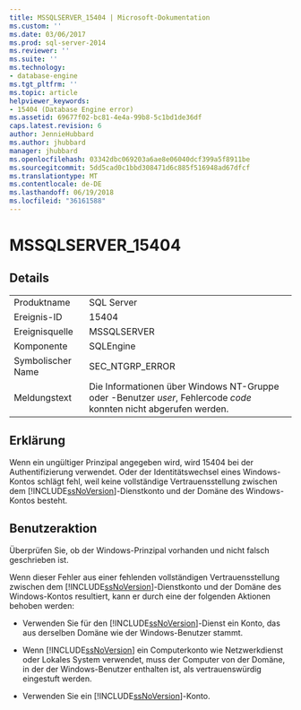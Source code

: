 ```yaml
---
title: MSSQLSERVER_15404 | Microsoft-Dokumentation
ms.custom: ''
ms.date: 03/06/2017
ms.prod: sql-server-2014
ms.reviewer: ''
ms.suite: ''
ms.technology:
- database-engine
ms.tgt_pltfrm: ''
ms.topic: article
helpviewer_keywords:
- 15404 (Database Engine error)
ms.assetid: 69677f02-bc81-4e4a-99b8-5c1bd1de36df
caps.latest.revision: 6
author: JennieHubbard
ms.author: jhubbard
manager: jhubbard
ms.openlocfilehash: 03342dbc069203a6ae8e06040dcf399a5f8911be
ms.sourcegitcommit: 5dd5cad0c1bbd308471d6c885f516948ad67dfcf
ms.translationtype: MT
ms.contentlocale: de-DE
ms.lasthandoff: 06/19/2018
ms.locfileid: "36161588"
---
```

# <a name="mssqlserver15404"></a>MSSQLSERVER_15404
    
## <a name="details"></a>Details  
  
|||  
|-|-|  
|Produktname|SQL Server|  
|Ereignis-ID|15404|  
|Ereignisquelle|MSSQLSERVER|  
|Komponente|SQLEngine|  
|Symbolischer Name|SEC_NTGRP_ERROR|  
|Meldungstext|Die Informationen über Windows NT-Gruppe oder -Benutzer *user*, Fehlercode *code* konnten nicht abgerufen werden.|  
  
## <a name="explanation"></a>Erklärung  
 Wenn ein ungültiger Prinzipal angegeben wird, wird 15404 bei der Authentifizierung verwendet. Oder der Identitätswechsel eines Windows-Kontos schlägt fehl, weil keine vollständige Vertrauensstellung zwischen dem [!INCLUDE[ssNoVersion](../../includes/ssnoversion-md.md)]-Dienstkonto und der Domäne des Windows-Kontos besteht.  
  
## <a name="user-action"></a>Benutzeraktion  
 Überprüfen Sie, ob der Windows-Prinzipal vorhanden und nicht falsch geschrieben ist.  
  
 Wenn dieser Fehler aus einer fehlenden vollständigen Vertrauensstellung zwischen dem [!INCLUDE[ssNoVersion](../../includes/ssnoversion-md.md)]-Dienstkonto und der Domäne des Windows-Kontos resultiert, kann er durch eine der folgenden Aktionen behoben werden:  
  
-   Verwenden Sie für den [!INCLUDE[ssNoVersion](../../includes/ssnoversion-md.md)]-Dienst ein Konto, das aus derselben Domäne wie der Windows-Benutzer stammt.  
  
-   Wenn [!INCLUDE[ssNoVersion](../../includes/ssnoversion-md.md)] ein Computerkonto wie Netzwerkdienst oder Lokales System verwendet, muss der Computer von der Domäne, in der der Windows-Benutzer enthalten ist, als vertrauenswürdig eingestuft werden.  
  
-   Verwenden Sie ein [!INCLUDE[ssNoVersion](../../includes/ssnoversion-md.md)]-Konto.  
  
  